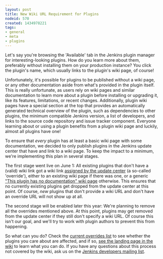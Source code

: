 ```yaml
---
layout: post
title: New Wiki URL Requirement for Plugins
nodeid: 570
created: 1434978221
tags:
- general
- meta
- plugins
---
```

Let's say you're browsing the 'Available' tab in the Jenkins plugin manager for interesting-looking plugins. How do you learn more about them, preferably without installing them on your production instance? You click the plugin's name, which usually links to the plugin's wiki page, of course!

Unfortunately, it's possible for plugins to be published without a wiki page, or any other documentation aside from what's provided in the plugin itself. This is really unfortunate, as users rely on wiki pages and similar documentation to learn more about a plugin before installing or upgrading it, like its features, limitations, or recent changes. Additionally, plugin wiki pages have a special section at the top that provides an automatically generated technical overview of the plugin, such as dependencies to other plugins, the minimum compatible Jenkins version, a list of developers, and links to the source code repository and issue tracker component. Everyone learning about or using a plugin benefits from a plugin wiki page and luckily, almost all plugins have one!

To ensure that *every* plugin has at least a basic wiki page with some documentation, we decided to only publish plugins in the Jenkins update center that have and link to a wiki page. To keep the impact to a minimum, we're implementing this plan in several stages.

The first stage went live on June 1: All existing plugins that don't have a (valid) wiki link got a wiki link [assigned by the update center](https://github.com/jenkinsci/backend-update-center2/blob/master/src/main/resources/wiki-overrides.properties) (a so-called 'override'), either to an existing wiki page if there was one, or a generic ["This plugin has no documentation" wiki page](https://wiki.jenkins-ci.org/display/JENKINS/Plugin+Documentation+Missing) otherwise. This ensures that no currently existing plugins get dropped from the update center at this point. Of course, _new_ plugins that don't provide a wiki URL and don't have an override URL will not show up at all.

The second stage will be enabled later this year: We're planning to remove all the overrides mentioned above. At this point, plugins may get removed from the update center if they still don't specify a wiki URL. Of course this isn't our goal, and we'll try to work with plugin authors to prevent this from happening.

So what can you do? Check the [current overrides list](https://github.com/jenkinsci/backend-update-center2/blob/master/src/main/resources/wiki-overrides.properties) to see whether the plugins you care about are affected, and if so, [see the landing page in the wiki](https://wiki.jenkins-ci.org/display/JENKINS/Plugin+Documentation+Missing#PluginDocumentationMissing-HowcanIhelp%3F) to learn what you can do. If you have any questions about this process not covered by the wiki, ask us on the [Jenkins developers mailing list](https://groups.google.com/forum/#!forum/jenkinsci-dev).
